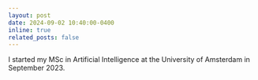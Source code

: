 ```yaml
---
layout: post
date: 2024-09-02 10:40:00-0400
inline: true
related_posts: false
---
```


I started my MSc in Artificial Intelligence at the University of Amsterdam in September 2023.